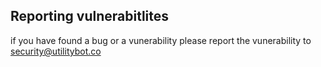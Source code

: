 ## Reporting vulnerabitlites 

if you have found a bug or a vunerability please report the vunerability to security@utilitybot.co